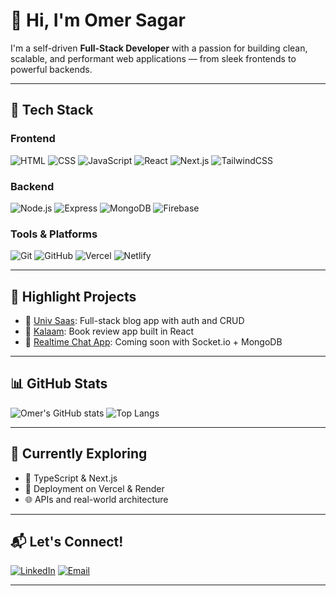 # 👋 Hi, I'm Omer Sagar

I'm a self-driven **Full-Stack Developer** with a passion for building clean, scalable, and performant web applications — from sleek frontends to powerful backends.

---

## 🧰 Tech Stack

### Frontend
![HTML](https://img.shields.io/badge/-HTML5-E34F26?style=flat&logo=html5&logoColor=white)
![CSS](https://img.shields.io/badge/-CSS3-1572B6?style=flat&logo=css3)
![JavaScript](https://img.shields.io/badge/-JavaScript-F7DF1E?style=flat&logo=javascript&logoColor=black)
![React](https://img.shields.io/badge/-React-61DAFB?style=flat&logo=react)
![Next.js](https://img.shields.io/badge/-Next.js-000000?style=flat&logo=next.js)
![TailwindCSS](https://img.shields.io/badge/-Tailwind_CSS-38B2AC?style=flat&logo=tailwind-css)

### Backend
![Node.js](https://img.shields.io/badge/-Node.js-339933?style=flat&logo=nodedotjs&logoColor=white)
![Express](https://img.shields.io/badge/-Express.js-000000?style=flat&logo=express&logoColor=white)
![MongoDB](https://img.shields.io/badge/-MongoDB-47A248?style=flat&logo=mongodb&logoColor=white)
![Firebase](https://img.shields.io/badge/-Firebase-FFCA28?style=flat&logo=firebase)

### Tools & Platforms
![Git](https://img.shields.io/badge/-Git-F05032?style=flat&logo=git&logoColor=white)
![GitHub](https://img.shields.io/badge/-GitHub-181717?style=flat&logo=github)
![Vercel](https://img.shields.io/badge/-Vercel-000000?style=flat&logo=vercel)
![Netlify](https://img.shields.io/badge/-Netlify-00C7B7?style=flat&logo=netlify)

---

## 📌 Highlight Projects

- 🔧 [Univ Saas](https://github.com/Omersagar/your-blog-repo): Full-stack blog app with auth and CRUD  
- 🔧 [Kalaam](https://github.com/Omersagar/Kalaam): Book review app built in React  
- 🔧 [Realtime Chat App](#): Coming soon with Socket.io + MongoDB

---

## 📊 GitHub Stats

![Omer's GitHub stats](https://github-readme-stats.vercel.app/api?username=Omersagar&show_icons=true&theme=radical)
![Top Langs](https://github-readme-stats.vercel.app/api/top-langs/?username=Omersagar&layout=compact&theme=radical)

---

## 🧠 Currently Exploring
- 🧩 TypeScript & Next.js
- 🚀 Deployment on Vercel & Render
- 🌐 APIs and real-world architecture

---

## 📬 Let's Connect!
[![LinkedIn](https://img.shields.io/badge/-LinkedIn-0077B5?style=flat&logo=linkedin&logoColor=white)](https://linkedin.com/in/your-link)
[![Email](https://img.shields.io/badge/-Email-D14836?style=flat&logo=gmail&logoColor=white)](mailto:your.email@example.com)

---


